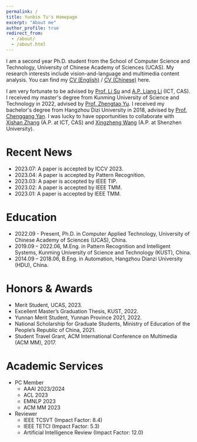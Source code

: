 ```yaml
---
permalink: /
title: Yunbin Tu's Homepage
excerpt: "About me"
author_profile: true
redirect_from: 
  - /about/
  - /about.html
---
```


I am a second year Ph.D. student from the School of Computer Science and Technology, University of Chinese Academy of Sciences (UCAS). My research interests include vision-and-language and multimedia content analysis. You can find my [CV (English)](/assets/yunbin_cv.pdf) / [CV (Chinese)](/assets/涂云斌简历.pdf) here.


I am very fortunate to be advised by [Prof. Li Su](https://people.ucas.ac.cn/~suli) and [A.P. Liang Li](https://vipl.ict.ac.cn/people/lliang/) (ICT, CAS). I received my master's degree from Kunming University of Science and Technology in 2022, advised by [Prof. Zhengtao Yu](https://xzy.kmust.edu.cn/info/1159/1311.htm). I received my bachelor's degree from Hangzhou Dizi University in 2018, advised by [Prof. Chenggang Yan](https://auto.hdu.edu.cn/2019/0621/c3803a96028/page.htm). I was lucky to have opportunities to collaborate with [Xishan Zhang](http://www.ict.cas.cn/sourcedb_2018_ict_cas/cn/jssrck/202003/t20200310_5509322.html)  (A.P. at ICT, CAS) and [Xingzheng Wang](https://cmce.szu.edu.cn/info/1429/3786.htm)  (A.P. at Shenzhen University).  


Recent News
======
- 2023.07: A paper is accepted by ICCV 2023.
- 2023.04: A paper is accepted by Pattern Recognition.
- 2023.03: A paper is accepted by IEEE TIP.
- 2023.02: A paper is accepted by IEEE TMM.
- 2023.01: A paper is accepted by IEEE TMM.

Education
======
- 2022.09 - Present, Ph.D. in Computer Applied Technology, University of Chinese Academy of Sciences (UCAS), China.
- 2019.09 – 2022.06, M.Eng. in Pattern Recognition and Intelligent Systems, Kunming University of Science and Technology (KUST), China.
- 2014.09 – 2018.06, B.Eng. in Automation, Hangzhou Dianzi University (HDU), China.

Honors & Awards
======
-  Merit Student, UCAS, 2023.
-  Excellent Master’s Graduation Thesis, KUST, 2022.
-  Yunnan Merit Student, Yunnan Province 2021, 2022.
-  National Scholarship for Graduate Students, Ministry of Education of the People’s Republic of China, 2021.
-  Student Travel Grant, ACM International Conference on Multimedia (ACM MM), 2017.

Academic Services
======
- PC Member
  - AAAI 2023/2024
  - ACL 2023
  - EMNLP 2023
  - ACM MM 2023
- Reviewer
  - IEEE TCSVT (Impact Factor: 8.4)
  - IEEE TETCI (Impact Factor: 5.3)
  - Artificial Intelligence Review (Impact Factor: 12.0)

